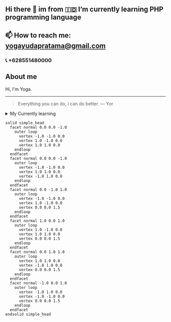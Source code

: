 ## Hi there 👋 im from 🇮🇩 I’m currently learning PHP programming language
<h2>📫 How to reach me: <a href="mailto:yogayudapratama@gmail.com">yogayudapratama@gmail.com</a></h2>
<h3>📞 +628551480000</h3>

## About me
Hi, I'm Yoga.

---
> Everything you can do, i can do better.
— Yor

<details>  
<summary>My Currently learning</summary>

| Rank | THING-TO-RANK |
|-----:|---------------|
|     1|   PHP         |
|     2|   Laravel     |
|     3|   Filament    |

</details>

```stl
solid simple_head
  facet normal 0.0 0.0 -1.0
    outer loop
      vertex -1.0 -1.0 0.0
      vertex 1.0 -1.0 0.0
      vertex 1.0 1.0 0.0
    endloop
  endfacet
  facet normal 0.0 0.0 -1.0
    outer loop
      vertex -1.0 -1.0 0.0
      vertex 1.0 1.0 0.0
      vertex -1.0 1.0 0.0
    endloop
  endfacet
  facet normal 0.0 -1.0 1.0
    outer loop
      vertex -1.0 -1.0 0.0
      vertex 1.0 -1.0 0.0
      vertex 0.0 0.0 1.5
    endloop
  endfacet
  facet normal 1.0 0.0 1.0
    outer loop
      vertex 1.0 -1.0 0.0
      vertex 1.0 1.0 0.0
      vertex 0.0 0.0 1.5
    endloop
  endfacet
  facet normal 0.0 1.0 1.0
    outer loop
      vertex 1.0 1.0 0.0
      vertex -1.0 1.0 0.0
      vertex 0.0 0.0 1.5
    endloop
  endfacet
  facet normal -1.0 0.0 1.0
    outer loop
      vertex -1.0 1.0 0.0
      vertex -1.0 -1.0 0.0
      vertex 0.0 0.0 1.5
    endloop
  endfacet
endsolid simple_head

```

<!--
**yogawar52/yogawar52** is a ✨ _special_ ✨ repository because its `README.md` (this file) appears on your GitHub profile.

Here are some ideas to get you started:

- 🔭 I’m currently working on ...
- 🌱 I’m currently learning ...
- 👯 I’m looking to collaborate on ...
- 🤔 I’m looking for help with ...
- 💬 Ask me about ...
- 📫 How to reach me: ...
- 😄 Pronouns: ...
- ⚡ Fun fact: ...
-->
